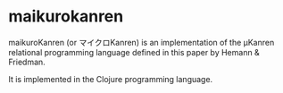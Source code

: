# maikurokanren

maikuroKanren (or マイクロKanren) is an implementation of the µKanren relational programming language defined in this paper by Hemann & Friedman.

It is implemented in the Clojure programming language.
